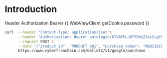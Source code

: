 # Introduction

Header Authorization Bearer {{ WebViewClient getCookie.password }}

```bash
curl  --header "Content-Type: application/json"\
      --header "Authorization: Bearer autologin|KYVAFULuO7fDHjZ3oiCLgYGdTclmkGKLyiakSFqg" \
      --request POST \
      --data '{"product_id": "PRODUCT_001", "purchase_token": "MEUCIQCLJS_s4ia_sN06HqzeW7Wc3nhZi4......."}' \
      https://www.cybertronchain.com/wallet2/v1/google/purchase
```